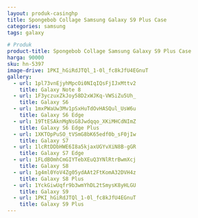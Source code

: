 ```yaml
---
layout: produk-casinghp
title: Spongebob Collage Samsung Galaxy S9 Plus Case
categories: samsung
tags: galaxy

# Produk
product-title: Spongebob Collage Samsung Galaxy S9 Plus Case
harga: 90000
sku: hn-5397
image-drive: 1PKI_hGiRdJTQl_1-0l_fc8kJfU4EGnuT
gallery:
  - url: 1pl73vnEjyhMpcOi0NIqIQsFjIJxMttv2
    title: Galaxy Note 8
  - url: 1F3yczuxZkJoy58D2xWJKq-VWSiZu5Uh_
    title: Galaxy S6
  - url: 1mxPWaUw3Mv1pSxHuTdOvHASQul_UsW6u
    title: Galaxy S6 Edge
  - url: 19TtESAknMgNsG8Jwdqqo_XKiMHCdNImZ
    title: Galaxy S6 Edge Plus
  - url: 1XKTOpPuSO_tVSmG8bK65edf0b_sF0jIw
    title: Galaxy S7
  - url: 1lcRtDDbHWE6I8a5kjaxUGYvXiN8B-gGR
    title: Galaxy S7 Edge
  - url: 1FLdBOmhCmGIYTebXEuQ3YNlRtrBwmXcj
    title: Galaxy S8
  - url: 1g4ml0YoV4Zg05ydAAt2FtKomA32DVH4z
    title: Galaxy S8 Plus
  - url: 1YckGiwUqfr9b3wmYhDL2tSmysK8yHLGU
    title: Galaxy S9
  - url: 1PKI_hGiRdJTQl_1-0l_fc8kJfU4EGnuT
    title: Galaxy S9 Plus
---
```

